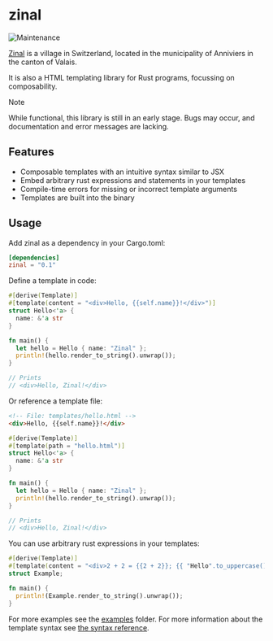 # zinal

![Maintenance](https://img.shields.io/badge/maintenance-experimental-blue.svg)

[Zinal](https://en.wikipedia.org/wiki/Zinal) is a village in Switzerland, located in the municipality of Anniviers in the canton of Valais.

It is also a HTML templating library for Rust programs, focussing on composability.

> [!NOTE]
> While functional, this library is still in an early stage. Bugs may occur, and documentation and error messages are lacking.

## Features

* Composable templates with an intuitive syntax similar to JSX
* Embed arbitrary rust expressions and statements in your templates
* Compile-time errors for missing or incorrect template arguments
* Templates are built into the binary

## Usage

Add zinal as a dependency in your Cargo.toml:

```toml
[dependencies]
zinal = "0.1"
```

Define a template in code:

```rust
#[derive(Template)]
#[template(content = "<div>Hello, {{self.name}}!</div>")]
struct Hello<'a> {
  name: &'a str
}

fn main() {
  let hello = Hello { name: "Zinal" };
  println!(hello.render_to_string().unwrap());
}

// Prints
// <div>Hello, Zinal!</div>
```

Or reference a template file:

```html
<!-- File: templates/hello.html -->
<div>Hello, {{self.name}}!</div>
```

```rust
#[derive(Template)]
#[template(path = "hello.html")]
struct Hello<'a> {
  name: &'a str
}

fn main() {
  let hello = Hello { name: "Zinal" };
  println!(hello.render_to_string().unwrap());
}

// Prints
// <div>Hello, Zinal!</div>
```

You can use arbitrary rust expressions in your templates:

```rust
#[derive(Template)]
#[template(content = "<div>2 + 2 = {{2 + 2}}; {{ "Hello".to_uppercase() }}")]
struct Example;

fn main() {
  println!(Example.render_to_string().unwrap());
}
```

For more examples see the [examples](./examples) folder. For more information about the template syntax see [the syntax reference](./documentation/Syntax.md).
